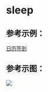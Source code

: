 # sleep 
## 参考示例：
<a href="http://bbs.luosilent.top/sleep/sign.php">日历签到<a>
  
  
  
## 参考示图：
  
<img align="center" src="http://bbs.luosilent.top/sleep/img/pic.png" /> 
